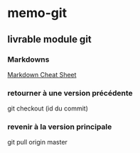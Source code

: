 # memo-git
## livrable module git

### Markdowns
[Markdown Cheat Sheet](https://github.com/adam-p/markdown-here/wiki/Markdown-Cheatsheet)

### retourner à une version précédente
git checkout (id du commit)

### revenir à la version principale
git pull origin master
